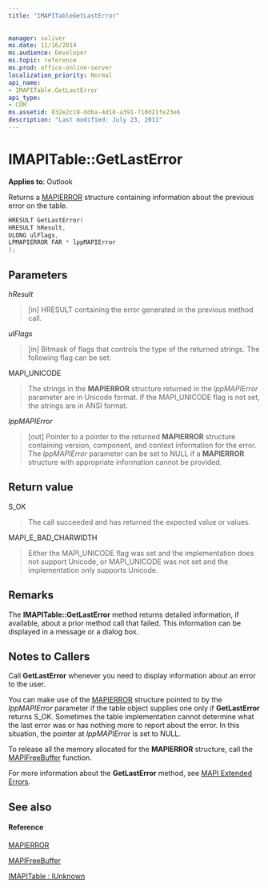 ```yaml
---
title: "IMAPITableGetLastError"
 
 
manager: soliver
ms.date: 11/16/2014
ms.audience: Developer
ms.topic: reference
ms.prod: office-online-server
localization_priority: Normal
api_name:
- IMAPITable.GetLastError
api_type:
- COM
ms.assetid: 832e2c18-ddba-4d18-a391-710d21fe23e6
description: "Last modified: July 23, 2011"
---
```


# IMAPITable::GetLastError

  
  
**Applies to**: Outlook 
  
Returns a [MAPIERROR](mapierror.md) structure containing information about the previous error on the table. 
  
```cpp
HRESULT GetLastError(
HRESULT hResult,
ULONG ulFlags,
LPMAPIERROR FAR * lppMAPIError
);
```

## Parameters

 _hResult_
  
> [in] HRESULT containing the error generated in the previous method call.
    
 _ulFlags_
  
> [in] Bitmask of flags that controls the type of the returned strings. The following flag can be set:
    
MAPI_UNICODE 
  
> The strings in the **MAPIERROR** structure returned in the  _lppMAPIError_ parameter are in Unicode format. If the MAPI_UNICODE flag is not set, the strings are in ANSI format. 
    
 _lppMAPIError_
  
> [out] Pointer to a pointer to the returned **MAPIERROR** structure containing version, component, and context information for the error. The  _lppMAPIError_ parameter can be set to NULL if a **MAPIERROR** structure with appropriate information cannot be provided. 
    
## Return value

S_OK 
  
> The call succeeded and has returned the expected value or values.
    
MAPI_E_BAD_CHARWIDTH 
  
> Either the MAPI_UNICODE flag was set and the implementation does not support Unicode, or MAPI_UNICODE was not set and the implementation only supports Unicode.
    
## Remarks

The **IMAPITable::GetLastError** method returns detailed information, if available, about a prior method call that failed. This information can be displayed in a message or a dialog box. 
  
## Notes to Callers

Call **GetLastError** whenever you need to display information about an error to the user. 
  
You can make use of the [MAPIERROR](mapierror.md) structure pointed to by the  _lppMAPIError_ parameter if the table object supplies one only if **GetLastError** returns S_OK. Sometimes the table implementation cannot determine what the last error was or has nothing more to report about the error. In this situation, the pointer at  _lppMAPIError_ is set to NULL. 
  
To release all the memory allocated for the **MAPIERROR** structure, call the [MAPIFreeBuffer](mapifreebuffer.md) function. 
  
For more information about the **GetLastError** method, see [MAPI Extended Errors](mapi-extended-errors.md).
  
## See also

#### Reference

[MAPIERROR](mapierror.md)
  
[MAPIFreeBuffer](mapifreebuffer.md)
  
[IMAPITable : IUnknown](imapitableiunknown.md)

